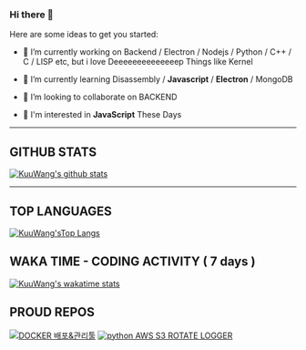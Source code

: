 ### Hi there 👋

Here are some ideas to get you started:

- 🔭 I’m currently working on Backend / Electron / Nodejs / Python / C++ / C / LISP etc, but i love Deeeeeeeeeeeeeep Things like Kernel

- 🌱 I’m currently learning Disassembly / **Javascript** / **Electron** / MongoDB

- 👯 I’m looking to collaborate on BACKEND

- 💬 I'm interested in **JavaScript** These Days

<!--
- 🤔 I’m looking for help with ...
- 💬 Ask me about ...
- 📫 How to reach me: ...
- 😄 Pronouns: ...
- ⚡ Fun fact: ...
-->
---
## GITHUB STATS

[![KuuWang's github stats](https://github-readme-stats.vercel.app/api?username=shellcodesniper&locale=kr&show_icons=true&theme=dracula&include_all_commits=true)](https://github.com/shellcodesniper)

---
## TOP LANGUAGES

[![KuuWang'sTop Langs](https://github-readme-stats.vercel.app/api/top-langs/?username=shellcodesniper&theme=dracula&hide=html,css&langs_count=7)](https://github.com/shellcodesniper)

## WAKA TIME - CODING ACTIVITY ( 7 days )
[![KuuWang's wakatime stats](https://github-readme-stats.vercel.app/api/wakatime?username=KuuWangE&theme=dracula)](https://github.com/shellcodesniper)

## PROUD REPOS
[![DOCKER 배포&관리툴](https://github-readme-stats.vercel.app/api/pin/?username=shellcodesniper&repo=Docker_HealthChecker&theme=dracula&show_owner=true)](https://github.com/shellcodesniper)
[![python AWS S3 ROTATE LOGGER](https://github-readme-stats.vercel.app/api/pin/?username=shellcodesniper&repo=aws_logging_handlers&theme=dracula&show_owner=true)](https://github.com/shellcodesniper)
